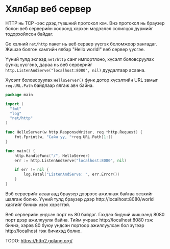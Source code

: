 #  Хялбар веб сервер

HTTP нь TCP -ээс дээд түвшний протокол юм. Энэ протокол нь браузер болон веб серверийн хооронд хэрхэн мэдээлэл солилцох дүрмийг тодорхойлсон байдаг.

Go хэлний `net/http` пакет нь веб сервер үүсгэх боломжоор хангадаг. Жишээ болгон хамгийн ялбар "Hello world!" веб сервер үүсгэе.

Үүний тулд эхлээд `net/http` санг импортлоно, хүсэлт боловсруулах функц үүсгэнэ, дараа нь веб серверийг `http.ListenAndServe("localhost:8080", nil)` дуудалтаар асаана.

Хүсэлт боловсруулах `HelloServer()` функ дотор хүсэлтийн URL замыг `req.URL.Path` байдлаар ялгаж авч байна.

```go
package main

import (
  "fmt"
  "log"
  "net/http"
)

func HelloServer(w http.ResponseWriter, req *http.Request) {
	fmt.Fprint(w, "Сайн уу, "+req.URL.Path[1:])
}

func main() {
	http.HandleFunc("/", HelloServer)
	err := http.ListenAndServe("localhost:8080", nil)

	if err != nil {
		log.Fatal("ListenAndServe: ", err.Error())
	}
}
```

Вэб серверийг асаагаад браузер дээрээс ажиллаж байгаа эсэхийг шалгаж болно. Үүний тулд браузер дээр http://localhost:8080/world хаягийг бичиж үзэх хэрэгтэй.

Веб серверийн үндсэн порт нь 80 байдаг. Гэхдээ бидний жишээнд 8080 порт дээр ажиллуулж байна. Тийм учраас http://localhost:8080 гэж бичнэ, хэрэв 80 буюу үндсэн портоор ажиллуулсан бол зүгээр http://localhost гэж бичихэд болно.

TODO: https://http2.golang.org/
